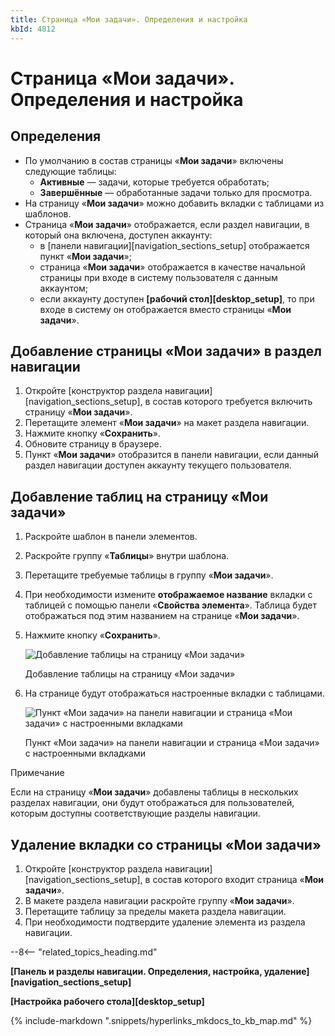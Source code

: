 ```yaml
---
title: Страница «Мои задачи». Определения и настройка
kbId: 4812
---
```


# Страница «Мои задачи». Определения и настройка

## Определения

- По умолчанию в состав страницы «**Мои задачи**» включены следующие таблицы:
  - **Активные** — задачи, которые требуется обработать;
  - **Завершённые** — обработанные задачи только для просмотра.
- На страницу «**Мои задачи**» можно добавить вкладки с таблицами из шаблонов.
- Страница «**Мои задачи**» отображается, если раздел навигации, в который она включена, доступен аккаунту:
  - в [панели навигации][navigation_sections_setup] отображается пункт «**Мои задачи**»;
  - страница «**Мои задачи**» отображается в качестве начальной страницы при входе в систему пользователя с данным аккаунтом;
  - если аккаунту доступен **[рабочий стол][desktop_setup]**, то при входе в систему он отображается вместо страницы «**Мои задачи**».

## Добавление страницы «Мои задачи» в раздел навигации

1. Откройте [конструктор раздела навигации][navigation_sections_setup], в состав которого требуется включить страницу «**Мои задачи**».
2. Перетащите элемент «**Мои задачи**» на макет раздела навигации.
3. Нажмите кнопку «**Сохранить**».
4. Обновите страницу в браузере.
5. Пункт «**Мои задачи**» отобразится в панели навигации, если данный раздел навигации доступен аккаунту текущего пользователя.

## Добавление таблиц на страницу «Мои задачи»

1. Раскройте шаблон в панели элементов.
2. Раскройте группу «**Таблицы**» внутри шаблона.
3. Перетащите требуемые таблицы в группу «**Мои задачи**».
4. При необходимости измените **отображаемое название** вкладки с таблицей с помощью панели «**Свойства элемента**». Таблица будет отображаться под этим названием на странице «**Мои задачи**».
5. Нажмите кнопку «**Сохранить**».

   ![Добавление таблицы на страницу «Мои задачи»](https://kb.comindware.ru/assets/my_tasks_add_table.png)

   Добавление таблицы на страницу «Мои задачи»
6. На странице будут отображаться настроенные вкладки с таблицами.

   ![Пункт «Мои задачи» на панели навигации и страница «Мои задачи» с настроенными вкладками](https://kb.comindware.ru/assets/my_tasks_page_with_custom_tabs.png)

   Пункт «Мои задачи» на панели навигации и страница «Мои задачи» с настроенными вкладками

Примечание

Если на страницу «**Мои задачи**» добавлены таблицы в нескольких разделах навигации, они будут отображаться для пользователей, которым доступны соответствующие разделы навигации.

## Удаление вкладки со страницы «Мои задачи»

1. Откройте [конструктор раздела навигации][navigation_sections_setup], в состав которого входит страница «**Мои задачи**».
2. В макете раздела навигации раскройте группу «**Мои задачи**».
3. Перетащите таблицу за пределы макета раздела навигации.
4. При необходимости подтвердите удаление элемента из раздела навигации.

--8<-- "related_topics_heading.md"

**[Панель и разделы навигации. Определения, настройка, удаление][navigation_sections_setup]**

**[Настройка рабочего стола][desktop_setup]**

{% include-markdown ".snippets/hyperlinks_mkdocs_to_kb_map.md" %}
